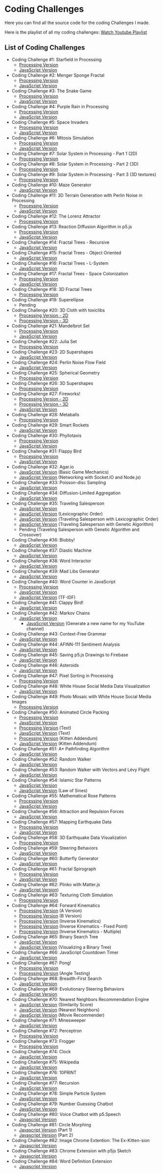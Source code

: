 # Coding Challenges

Here you can find all the source code for the coding Challenges I made.

Here is the playlist of all my coding challenges:
[Watch Youtube Playlist](https://www.youtube.com/watch?v=17WoOqgXsRM&list=PLRqwX-V7Uu6ZiZxtDDRCi6uhfTH4FilpH "Coding Challenges")

## List of Coding Challenges

- Coding Challenge #1: Starfield in Processing
  - [Processing Version](CC_01_StarField/)
  - [JavaScript Version](CC_01_StarField_p5.js/)
- Coding Challenge #2: Menger Sponge Fractal
  - [Processing Version](CC_02_MengerSponge/)
  - [JavaScript Version](CC_02_MengerSponge_p5.js/)
- Coding Challenge #3: The Snake Game
  - [Processing Version](CC_03_Snake_game/)
  - [JavaScript Version](CC_03_Snake_game_p5.js/)
- Coding Challenge #4: Purple Rain in Processing
  - [Processing Version](CC_04_PurpleRain/)
  - [JavaScript Version](CC_04_PurpleRain_p5.js/)
- Coding Challenge #5: Space Invaders
  - [Processing Version](CC_05_Space_invaders/)
  - [JavaScript Version](CC_05_Space_invaders_p5.js/)
- Coding Challenge #6: Mitosis Simulation
  - [Processing Version](CC_06_Mitosis/)
  - [JavaScript Version](CC_06_Mitosis_p5.js/)
- Coding Challenge #7: Solar System in Processing - Part 1 (2D)
  - [Processing Version](CC_07_SolarSystemGenerator/)
- Coding Challenge #8: Solar System in Processing - Part 2 (3D)
  - [Processing Version](CC_08_SolarSystemGenerator3D/)
- Coding Challenge #9: Solar System in Processing - Part 3 (3D textures)
  - [Processing Version](CC_09_SolarSystemGenerator3D_texture/)
- Coding Challenge #10: Maze Generator
  - [JavaScript Version](CC_10_Maze_DFS_p5.js/)
- Coding Challenge #11: 3D Terrain Generation with Perlin Noise in Processing
  - [Processing Version](CC_11_PerlinNoiseTerrain/)
  - [JavaScript Version](CC_11_PerlinNoiseTerrain_p5.js/)
- Coding Challenge #12: The Lorenz Attractor
  - [Processing Version](CC_12_LorenzAttractor/)
- Coding Challenge #13: Reaction Diffusion Algorithm in p5.js
  - [Processing Version](CC_13_ReactionDiffusion/)
  - [JavaScript Version](CC_13_ReactionDiffusion_p5.js/)
- Coding Challenge #14: Fractal Trees - Recursive
  - [JavaScript Version](CC_14_FractalTree/)
- Coding Challenge #15: Fractal Trees - Object Oriented
  - [JavaScript Version](CC_15_FractalTreeArray/)
- Coding Challenge #16: Fractal Trees - L-System
  - [JavaScript Version](CC_16_LSystem/)
- Coding Challenge #17: Fractal Trees - Space Colonization
  - [Processing Version](CC_17_SpaceColonizer/)
  - [JavaScript Version](CC_17_SpaceColonizer_p5/)
- Coding Challenge #18: 3D Fractal Trees
  - [Processing Version](CC_18_SpaceColonizer3D/)
- Coding Challenge #19: Superellipse
  - Pending
- Coding Challenge #20: 3D Cloth with toxiclibs
  - [Processing Version - 2D](CC_20_Cloth2D/)
  - [Processing Version - 3D](CC_20_Cloth3D/)
- Coding Challenge #21: Mandelbrot Set
  - [Processing Version](CC_21_Mandelbrot/)
  - [JavaScript Version](CC_21_Mandelbrot_p5.js/)
- Coding Challenge #22: Julia Set
  - [Processing Version](CC_22_JuliaSet/)
- Coding Challenge #23: 2D Supershapes
  - [JavaScript Version](CC_23_SuperShape2D/)
- Coding Challenge #24: Perlin Noise Flow Field
  - [JavaScript Version](CC_24_PerlinNoiseFlowField/)
- Coding Challenge #25: Spherical Geometry
  - [Processing Version](CC_25_SphereGeometry/)
- Coding Challenge #26: 3D Supershapes
  - [Processing Version](CC_26_SuperShape3D/)
- Coding Challenge #27: Fireworks!
  - [Processing Version - 2D](CC_27_FireWorks_2D/)
  - [Processing Version - 3D](CC_27_FireWorks_3D/)
  - [JavaScript Version](CC_27_Fireworks_2D_p5/)
- Coding Challenge #28: Metaballs
  - [Processing Version](CC_28_MetaBalls/)
- Coding Challenge #29: Smart Rockets
  - [JavaScript Version](CC_29_SmartRockets/)
- Coding Challenge #30: Phyllotaxis
  - [Processing Version](CC_30_Phyllotaxis/)
  - [JavaScript Version](CC_30_phyllotaxis_p5.js/)
- Coding Challenge #31: Flappy Bird
  - [Processing Version](CC_31_FlappyBird/)
  - [JavaScript Version](CC_31_FlappyBird_p5.js/)
- Coding Challenge #32: Agar.io
  - [JavaScript Version](CC_32.1_agar.io/) (Basic Game Mechanics)
  - [JavaScript Version](CC_32.2_agario_sockets/) (Networking with Socket.IO and Node.js)
- Coding Challenge #33: Poisson-disc Sampling
  - [JavaScript Version](CC_33_poisson_disc/)
- Coding Challenge #34: Diffusion-Limited Aggregation
  - [JavaScript Version](CC_34_DLA/)
- Coding Challenge #35: Traveling Salesperson
  - [JavaScript Version](CC_35_TSP/CC_35.1_TSP/)
  - [JavaScript Version](CC_35_TSP/CC_35.2_LexicographicOrder/) (Lexicographic Order)
  - [JavaScript Version](CC_35_TSP/CC_35.3_TSP_Lexical/) (Traveling Salesperson with Lexicographic Order)
  - [JavaScript Version](CC_35_TSP/CC_35.4_TSP_GA/) (Traveling Salesperson with Genetic Algorithm)
  - Pending (Traveling Salesperson with Genetic Algorithm and Crossover)
- Coding Challenge #36: Blobby!
  - [JavaScript Version](CC_36_Blobby/)
- Coding Challenge #37: Diastic Machine
  - [JavaScript Version](CC_37_diastic/)
- Coding Challenge #38: Word Interactor
  - [JavaScript Version](CC_38_word_interactor/)
- Coding Challenge #39: Mad Libs Generator
  - [JavaScript Version](CC_39_madlibs/)
- Coding Challenge #40: Word Counter in JavaScript
  - [Processing Version](CC_40_2_wordcounts/)
  - [JavaScript Version](CC_40_1_wordcounts_p5/)
  - [JavaScript Version](CC_40_3_tf-idf/) (TF-IDF)
- Coding Challenge #41: Clappy Bird!
  - [JavaScript Version](CC_41_ClappyBird_p5.js/)
- Coding Challenge #42: Markov Chains
  - [JavaScript Version](CC_42-1_markov-chain/)
    - [JavaScript Version](CC_42-2_markov-chain-names/) (Generate a new name for my YouTube channel)
- Coding Challenge #43: Context-Free Grammar
  - [JavaScript Version](CC_43_ContextFreeGrammar/)
- Coding Challenge #44: AFINN-111 Sentiment Analysis
  - [JavaScript Version](CC_44_afinn111SentimentAnalysis/)
- Coding Challenge #45: Saving p5.js Drawings to Firebase
  - [JavaScript Version](CC_45_FirebaseSavingDrawing/)
- Coding Challenge #46: Asteroids
  - [JavaScript Version](CC_46_Asteroids/)
- Coding Challenge #47: Pixel Sorting in Processing
  - [Processing Version](CC_47_PixelSortingAnimation/)
- Coding Challenge #48: White House Social Media Data Visualization
  - [JavaScript Version](CC_48_TweetsByMonth/)
- Coding Challenge #49: Photo Mosaic with White House Social Media Images
  - [Processing Version](CC_49_ObamaMosaic/)
- Coding Challenge #50: Animated Circle Packing
  - [Processing Version](CC_50_1a_CirclePackingAnimated/)
  - [JavaScript Version](CC_50_1a_CirclePackingAnimated_p5_js/)
  - [Processing Version](CC_50_1b_CirclePackingAnimatedText/) (Text)
  - [JavaScript Version](CC_50_1b_CirclePackingAnimatedText_p5_js/) (Text)
  - [Processing Version](CC_50_2_CirclePackingImage/) (Kitten Addendum)
  - [JavaScript Version](CC_50_2_CirclePackingImage_p5_js/) (Kitten Addendum)
- Coding Challenge #51: A* Pathfinding Algorithm
  - [JavaScript Version](CC_51_astar/)
- Coding Challenge #52: Random Walker
  - [JavaScript Version](CC_52_random_walk/)
- Coding Challenge #53: Random Walker with Vectors and Lévy Flight
  - [JavaScript Version](CC_53_random_walk_levy/)
- Coding Challenge #54: Islamic Star Patterns
  - [JavaScript Version](CC_54_1_StarPatterns/)
  - [JavaScript Version](CC_54_2_StarPatterns/) (Law of Sines)
- Coding Challenge #55: Mathematical Rose Patterns
  - [Processing Version](CC_55_Roses/)
  - [JavaScript Version](CC_55_Roses_p5/)
- Coding Challenge #56: Attraction and Repulsion Forces
  - [JavaScript Version](CC_56_attraction_repulsion/)
- Coding Challenge #57: Mapping Earthquake Data
  - [Processing Version](CC_57_Earthquake_Viz_Processing/)
  - [JavaScript Version](CC_57_Earthquake_Viz/)
- Coding Challenge #58: 3D Earthquake Data Visualization
  - [Processing Version](CC_58_EarthQuakeViz3D/)
- Coding Challenge #59: Steering Behaviors
  - [JavaScript Version](CC_59_Steering_Text_Paths/)
- Coding Challenge #60: Butterfly Generator
  - [JavaScript Version](CC_60_Butterfly_Wings/)
- Coding Challenge #61: Fractal Spirograph
  - [Processing Version](CC_61_fractal_spirograph/)
  - [JavaScript Version](CC_61_fractal_spirograph_p5.js/)
- Coding Challenge #62: Plinko with Matter.js
  - [JavaScript Version](CC_62_plinko/))
- Coding Challenge #63: Texturing Cloth Simulation
  - [Processing Version](CC_63_unikitty_flag/)
- Coding Challenge #64: Forward Kinematics
  - [Processing Version](CC_64_1_a_ForwardKinematics/) (A Version)
  - [Processing Version](CC_64_1_b_ForwardKinematics/) (B Version)
  - [Processing Version](CC_64_2_InverseKinematics/) (Inverse Kinematics)
  - [Processing Version](CC_64_3_InverseKinematics_fixed/) (Inverse Kinematics - Fixed Point)
  - [Processing Version](CC_64_4_InverseKinematics_array/) (Inverse Kinematics - Multiple)
- Coding Challenge #65: Binary Search Tree
  - [JavaScript Version](CC_65_1_binary_tree/)
  - [JavaScript Version](CC_65_2_binary_tree_viz/) (Visualizing a Binary Tree)
- Coding Challenge #66: JavaScript Countdown Timer
  - [JavaScript Version](CC_66_timer/)
- Coding Challenge #67: Pong!
  - [Processing Version](CC_67_Pong/)
  - [Processing Version](CC_67_angle_testing/) (Angle Testing)
- Coding Challenge #68: Breadth-First Search
  - [JavaScript Version](CC_68_BFS_kevin_bacon/)
- Coding Challenge #69: Evolutionary Steering Behaviors
  - [JavaScript Version](CC_69_steering_evolution/)
- Coding Challenge #70: Nearest Neighbors Recommendation Engine
  - [JavaScript Version](CC_70_1_similarity_score/) (Similarity Score)
  - [JavaScript Version](CC_70_2_nearest_neighbors/) (Nearest Neighbors)
  - [JavaScript Version](CC_70_3_movie_recommender/) (Movie Recommender)
- Coding Challenge #71: Minesweeper
  - [JavaScript Version](CC_71_minesweeper/)
- Coding Challenge #72: Perceptron
  - [Processing Version](CC_72_SimplePerceptron/)
- Coding Challenge #73: Frogger
  - [Processing Version](CC_73_Frogger/)
- Coding Challenge #74: Clock
  - [JavaScript Version](CC_74_Clock/)
- Coding Challenge #75: Wikipedia
  - [JavaScript Version](CC_75_Wikipedia/)
- Coding Challenge #76: 10PRINT
  - [JavaScript Version](CC_76_10PRINT/)
- Coding Challenge #77: Recursion
  - [JavaScript Version](CC_77_Recursion/)
- Coding Challenge #78: Simple Particle System
  - [JavaScript Version](CC_78_Simple_Particle_System/)
- Coding Challenge #79: Number Guessing Chatbot
  - [JavaScript Version](CC_79_Number_Guessing_Chatbot/)
- Coding Challenge #80: Voice Chatbot with p5.Speech
  - [Javascript Version](CC_80_Voice_Chatbot_with_p5.Speech/)
- Coding Challenge #81: Circle Morphing
  - [Javascript Version](CC_81_1_Circle_Morphing_Part_1/) (Part 1)
  - [Javascript Version](CC_81_2_Circle_Morphing_Part_2/) (Part 2)
- Coding Challenge #82: Image Chrome Extention: The Ex-Kitten-sion
  - [Javascript Version](CC_82_Image_Chrome_Extension_The_Ex-Kitten-sion)
- Coding Challenge #83: Chrome Extension with p5js Sketch
  - [Javascript Version](CC_83_Chrome_Extension_with_p5js_Sketch)
- Coding Challenge #84: Word Definition Extension
  - [Javascript Version](CC_84_Word_Definition_Extension)
